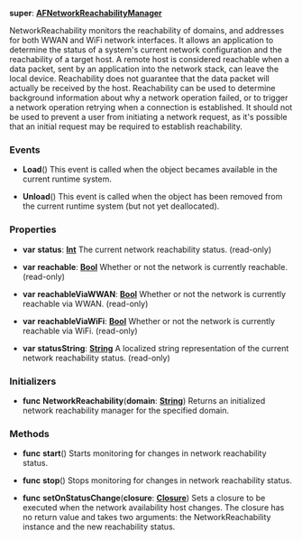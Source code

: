 **super**: **[AFNetworkReachabilityManager](AFNetworkReachabilityManager.md)**

NetworkReachability monitors the reachability of domains, and addresses for both WWAN and WiFi network interfaces. It allows an application to determine the status of a system's current network configuration and the reachability of a target host. A remote host is considered reachable when a data packet, sent by an application into the network stack, can leave the local device. Reachability does not guarantee that the data packet will actually be received by the host. Reachability can be used to determine background information about why a network operation failed, or to trigger a network operation retrying when a connection is established. It should not be used to prevent a user from initiating a network request, as it's possible that an initial request may be required to establish reachability.

### Events

* **Load**()
This event is called when the object becames available in the current runtime system.

* **Unload**()
This event is called when the object has been removed from the current runtime system (but not yet deallocated).



### Properties

* **var** **status**: **[Int](../gravity/types.md)**
The current network reachability status. \(read-only\)

* **var** **reachable**: **[Bool](../gravity/types.md)**
Whether or not the network is currently reachable. \(read-only\)

* **var** **reachableViaWWAN**: **[Bool](../gravity/types.md)**
Whether or not the network is currently reachable via WWAN. \(read-only\)

* **var** **reachableViaWiFi**: **[Bool](../gravity/types.md)**
Whether or not the network is currently reachable via WiFi. \(read-only\)

* **var** **statusString**: **[String](../gravity/types.md)**
A localized string representation of the current network reachability status. \(read-only\)



### Initializers

* **func** **NetworkReachability**(**domain**: **[String](../gravity/types.md)**)
Returns an initialized network reachability manager for the specified domain.



### Methods

* **func** **start**()
Starts monitoring for changes in network reachability status.

* **func** **stop**()
Stops monitoring for changes in network reachability status.

* **func** **setOnStatusChange**(**closure**: **[Closure](../gravity/closure.md)**)
Sets a closure to be executed when the network availability host changes. The closure has no return value and takes two arguments: the NetworkReachability instance and the new reachability status.





